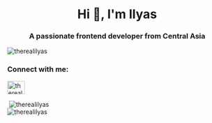 <h1 align="center">Hi 👋, I'm Ilyas</h1>
<h3 align="center">A passionate frontend developer from Central Asia</h3>

<p align="left"> <img src="https://komarev.com/ghpvc/?username=therealilyas&label=Profile%20views&color=0e75b6&style=flat" alt="therealilyas" /> </p>

<h3>Connect with me:</h3>
<p>
<a href="https://linkedin.com/in/therealilyas" target="blank"><img align="center" src="https://raw.githubusercontent.com/rahuldkjain/github-profile-readme-generator/master/src/images/icons/Social/linked-in-alt.svg" alt="therealilyas" height="30" width="40" /></a>
</p>
<div><div>&nbsp;<img align="center" src="https://github-readme-stats.vercel.app/api?username=therealilyas&show_icons=true&locale=en" alt="therealilyas" /><div>
<div><img align="center" src="https://github-readme-streak-stats.herokuapp.com/?user=therealilyas&" alt="therealilyas" /></div></div>
